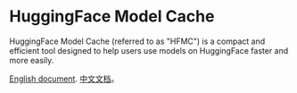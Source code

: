 # HuggingFace Model Cache

HuggingFace Model Cache (referred to as "HFMC") is a compact and efficient tool designed to help users use models on HuggingFace faster and more easily.

[English document](https://sg-c.github.io/hfmc-doc/).
[中文文档](https://sg-c.github.io/hfmc-doc/README.zh)。
